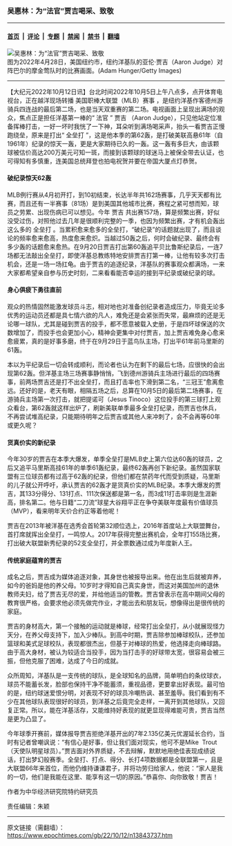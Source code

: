### 吴惠林：为“法官”贾吉喝采、致敬

---

#### [首页](../../../..?n13843737) &nbsp;|&nbsp; [评论](../../../../../epoch-comment?n13843737) &nbsp;|&nbsp; [专题](../../../../../epoch-special?n13843737) &nbsp;|&nbsp; [禁闻](../../../../../epoch-news?n13843737) &nbsp;|&nbsp; [禁书](../../../../../books?n13843737) &nbsp;|&nbsp; [翻墙](https://github.com/gfw-breaker/nogfw/blob/master/README.md?n13843737)


<div><img alt="吴惠林：为“法官”贾吉喝采、致敬" class="attachment-djy_600_400 size-djy_600_400 wp-post-image" src="https://i.epochtimes.com/assets/uploads/2022/10/id13843829-GettyImages-1240305935-.jpeg"/>
<div class="caption">
 图为2022年4月28日，美国纽约市，纽约洋基队的亚伦‧贾吉（Aaron Judge）对阵巴尔的摩金莺队时的比赛画面。(Adam Hunger/Getty Images)
</div></div><hr/><div class="post_content" id="artbody" itemprop="articleBody">
 <!-- article content begin -->
 <p>
  【大纪元2022年10月12日讯】台北时间2022年10月5日上午八点多，点开体育电视台，正在越洋现场转播
  <ok href="https://www.epochtimes.com/gb/tag/%E7%BE%8E%E5%9B%BD%E8%81%8C%E6%A3%92%E5%A4%A7%E8%81%94%E7%9B%9F%EF%BC%88mlb%EF%BC%89%E8%B5%9B%E4%BA%8B.html">
   美国职棒大联盟（MLB）赛事
  </ok>
  ，是纽约洋基作客德州游骑兵四连战的最后第二场，也是当天双重赛的第二场。电视画面上呈现出满场的观众，焦点正是担任洋基第一棒的“
  <ok href="https://www.epochtimes.com/gb/tag/%E6%B3%95%E5%AE%98.html">
   法官
  </ok>
  ”
  <ok href="https://www.epochtimes.com/gb/tag/%E8%B4%BE%E5%90%89.html">
   贾吉
  </ok>
  （Aaron Judge），只见他站定位准备挥棒打击，一好一坏时我恍了一下神，耳朵听到满场喝采声，抬头一看贾吉正慢跑绕垒，原来是打出“
  <ok href="https://www.epochtimes.com/gb/tag/%E5%85%A8%E5%9E%92%E6%89%93.html">
   全垒打
  </ok>
  ”，这是他本季的第62轰，是打破美联高悬61年（自1961年）纪录的惊天一轰，更是大家期待已久的一轰。这一轰有多巨大，由该颗球被估价高达200万美元可知一斑，而接到该颗球的球迷马上被保全带去认证，也可得知有多慎重，连美国总统拜登也拍电祝贺并要在帝国大厦点灯恭贺。
 </p>
 <h4>
  破纪录惊天62轰
 </h4>
 <p>
  MLB例行赛从4月初开打，到10初结束，长达半年共162场赛事，几乎天天都有比赛，而且还有一半赛事（81场）是到美国其他城市比赛，赛程之紧可想而知，球员之劳累、出现伤病已可以想见。今年
  <ok href="https://www.epochtimes.com/gb/tag/%E8%B4%BE%E5%90%89.html">
   贾吉
  </ok>
  共出赛157场，算是频繁出赛，好似没受过伤，对照他过去几年是很顺利完整的一季，也因为频繁出赛，才有机会轰出这么多的
  <ok href="https://www.epochtimes.com/gb/tag/%E5%85%A8%E5%9E%92%E6%89%93.html">
   全垒打
  </ok>
  。当累积愈来愈多的全垒打，“破纪录”的话题就出现了，而且谈论的频率愈来愈高，热度愈来愈炽。当越过50轰之后，何时会破纪录、最终会有多少轰的话题愈来愈热。在9月20日贾吉打出第60轰追平贝比鲁斯纪录后，一连7场都无法敲出全垒打，即使洋基总教练特地安排贾吉打第一棒，让他有较多次打击机会，还是一场一场扛龟。由于贾吉的追逐纪录，洋基队的赛事观众都满场，一来大家都希望亲自参与历史时刻，二来看看能否幸运的接到平纪录或破纪录的球。
 </p>
 <h4>
  身心俱疲下勇往直前
 </h4>
 <p>
  观众的热情固然能激发球员斗志，相对地也对准备创纪录者造成压力，毕竟无论多优秀的运动员还都是具七情六欲的凡人，难免还是会紧张而失常，最麻烦的还是无论哪一球队，尤其是碰到贾吉的投手，都不愿意被载入史册，于是四坏球保送的次数增加了，而投手也会更加小心，精神会更集中对付贾吉，加上贾吉难免身心愈来愈疲累，真的是好事多磨，终于在9月29日于蓝鸟队主场，打出平61年前马里斯的61轰。
 </p>
 <p>
  本以为平纪录后一切会转成顺利，而论者也认为在剩下的最后七场，应很快的会出现第62轰。但洋基主场三场赛事静悄悄，飞到德州游骑兵主场进行最后的四场赛事，前两场贾吉还是打不出全垒打，而且打击率也下滑到第二名，“三冠王”愈离愈远。还好的是，老天有眼，相隔五场之后，总算在10月5日的最后第二场赛事，在游骑兵主场第一次打击，就把提诺可（Jesus Tinoco）这位投手的第三球打上观众看台，第62轰就这样出炉了，刷新美联单季最多全垒打纪录，而贾吉也休兵，不再尝试堆高纪录，只能期待明年之后贾吉或其他人来冲刺了，会不会再等60年或更久呢？
 </p>
 <h4>
  货真价实的新纪录
 </h4>
 <p>
  今年30岁的贾吉在本季大爆发，单季全垒打是MLB史上第六位达60轰的球员，之后又追平马里斯高挂61年的单季61轰纪录，最终62轰再创下新纪录。虽然国家联盟有三位球员都有过高于62轰的纪录，但他们都在禁药年代而受到质疑，马里斯的儿子就公开呼吁，承认贾吉的62轰才是货真价实的MLB纪录。本季大爆发的贾吉，其133分得分、131打点、111次保送都是第一名，而3成11打击率则是生涯新高，排名第二。他与日籍“二刀流”球星大谷翔平正在争夺美联年度最有价值球员（MVP），看来明年天价合约正等着他呢！
 </p>
 <p>
  贾吉在2013年被洋基在选秀会首轮第32顺位选上，2016年首度站上大联盟舞台，首打席就挥出全垒打，一鸣惊人。2017年获得完整出赛机会，全年打155场比赛，打出破大联盟新秀纪录的52支全垒打，并全票数通过成为年度新人王。
 </p>
 <h4>
  传统家庭蕴育的贾吉
 </h4>
 <p>
  成名之后，贾吉成为媒体追逐对象，其身世也被报导出来。他在出生后就被弃养，如今的爸妈是他的养父母。10岁时才得知自己真实身世，而这对美国加州的退休教师夫妇，给了贾吉无尽的爱，并给他适当的管教。贾吉曾表示在高中期间父母的教育很严格，会要求他必须先做完作业，才能出去和朋友玩，想像得出是很传统的家庭。
 </p>
 <p>
  贾吉的身材高大，第一个接触的运动就是棒球，经常打出全垒打，从小就展现怪力天分，在养父母支持下，加入少棒队。到高中时期，贾吉除参加棒球校队，还参加篮球和美式足球校队，表现都很杰出，但基于对棒球的热爱，他选择走向棒球路。由于高大身材，被认为较适合当投手，因为当打击手的好球带太宽，很容易会被三振，但他克服了困难，达成了今日的成就。
 </p>
 <p>
  众所周知，洋基队是一支传统的球队，是全球知名的品牌，简单明白的条纹球衣，球员不能蓄长发，脸部也保持干净不能蓄须，重视品德，更要拿出好表现。最可怕的是，纽约球迷爱恨分明，对表现不好的球员冷嘲热讽、甚至羞辱。我们看到有不少在其他球队表现很好的球员，到洋基之后竟完全走样，一离开到其他球队，又回复正常。所以，能在洋基活存，又能维持好表现的就更显现得难能可贵，贾吉当然是更为凸显了。
 </p>
 <p>
  今年球季开赛前，媒体报导贾吉拒绝洋基开出的7年2.135亿美元优渥延长合约，当时有记者曾嘲讽说：“有信心是好事，但让我们面对现实，他可不是Mike  Trout（天使队明星球员）。”贾吉面对外界质疑，不去辩解，默默地用绝佳表现成绩说话，打出梦幻般赛季。全垒打、打点、得分、长打4项数据都是全联盟第一，且是大联盟66年来首位，而他仍维持谦谦君子，并将功劳归给家人，他说：“家人是我的一切，他们是我能在这里、能享有这一切的原因。”恭喜你、向你致敬！贾吉！
 </p>
 <p>
  作者为中华经济研究院特约研究员
 </p>
 <p>
  责任编辑：朱颖
 </p>
 <!-- article content end -->
 <div id="below_article_ad">
 </div>
</div>


---

原文链接（需翻墙）：https://www.epochtimes.com/gb/22/10/12/n13843737.htm